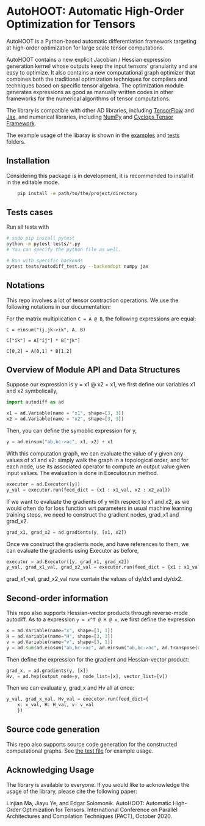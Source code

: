 # AutoHOOT: Automatic High-Order Optimization for Tensors

AutoHOOT is a Python-based automatic differentiation framework targeting at high-order optimization for large scale tensor computations.

AutoHOOT contains a new explicit Jacobian / Hessian expression generation kernel whose outputs keep the input tensors’ granularity and are easy to optimize. It also contains a new computational graph optimizer that combines both the traditional optimization techniques for compilers and techniques based on specific tensor algebra. The optimization module generates expressions as good as manually written codes in other frameworks for the numerical algorithms of tensor computations.

The library is compatible with other AD libraries, including [TensorFlow](https://github.com/tensorflow/tensorflow) and [Jax](https://github.com/google/jax), and numerical libraries, including [NumPy](https://github.com/numpy/numpy) and [Cyclops Tensor Framework](https://github.com/cyclops-community/ctf).

The example usage of the libaray is shown in the [examples](https://github.com/LinjianMa/AutoHOOT/tree/master/examples) and [tests](https://github.com/LinjianMa/AutoHOOT/tree/master/tests) folders.


## Installation
Considering this package is in development, it is recommended to install it in
the editable mode.

```bash
    pip install -e path/to/the/project/directory
```


## Tests cases
Run all tests with
```bash
# sudo pip install pytest
python -m pytest tests/*.py
# You can specify the python file as well.
```

```bash
# Run with specific backends
pytest tests/autodiff_test.py --backendopt numpy jax
```


## Notations
This repo involves a lot of tensor contraction operations. We use the following notations in our documentation:

For the matrix multiplication `C = A @ B`, the following expressions are equal:

```
C = einsum("ij,jk->ik", A, B)
```
```
C["ik"] = A["ij"] * B["jk"]
```
```
C[0,2] = A[0,1] * B[1,2]
```

## Overview of Module API and Data Structures

Suppose our expression is y = x1 @ x2 + x1, we first define our variables x1 and x2 symbolically,
```python
import autodiff as ad

x1 = ad.Variable(name = "x1", shape=[3, 3])
x2 = ad.Variable(name = "x2", shape=[3, 3])
```
Then, you can define the symoblic expression for y,
```python
y = ad.einsum("ab,bc->ac", x1, x2) + x1
```
With this computation graph, we can evaluate the value of y given any values of x1 and x2: simply walk the graph in a topological order, and for each node, use its associated operator to compute an output value given input values. The evaluation is done in Executor.run method.
```python
executor = ad.Executor([y])
y_val = executor.run(feed_dict = {x1 : x1_val, x2 : x2_val})
```
If we want to evaluate the gradients of y with respect to x1 and x2, as we would often do for loss function wrt parameters in usual machine learning training steps, we need to construct the gradient nodes, grad_x1 and grad_x2.
```python
grad_x1, grad_x2 = ad.gradients(y, [x1, x2])
```
Once we construct the gradients node, and have references to them, we can evaluate the gradients using Executor as before,
```python
executor = ad.Executor([y, grad_x1, grad_x2])
y_val, grad_x1_val, grad_x2_val = executor.run(feed_dict = {x1 : x1_val, x2 : x2_val})
```
grad_x1_val, grad_x2_val now contain the values of dy/dx1 and dy/dx2.

## Second-order information

This repo also supports Hessian-vector products through reverse-mode autodiff. As to a expression `y = x^T @ H @ x`, we first define the expression 
```python
x = ad.Variable(name="x", shape=[3, 1])
H = ad.Variable(name="H", shape=[3, 3])
v = ad.Variable(name="v", shape=[3, 1])
y = ad.sum(ad.einsum("ab,bc->ac", ad.einsum("ab,bc->ac", ad.transpose(x), H), x))
```
Then define the expression for the gradient and Hessian-vector product:
```python
grad_x, = ad.gradients(y, [x])
Hv, = ad.hvp(output_node=y, node_list=[x], vector_list=[v])
```
Then we can evaluate y, grad_x and Hv all at once:
```python
y_val, grad_x_val, Hv_val = executor.run(feed_dict={
    x: x_val, H: H_val, v: v_val
    })
```

## Source code generation

This repo also supports source code generation for the constructed computational graphs. See [the test file](https://github.com/LinjianMa/AutoHOOT/blob/master/tests/s2s_test.py) for example usage.


## Acknowledging Usage

The library is available to everyone. If you would like to acknowledge the usage of the library, please cite the following paper:

Linjian Ma, Jiayu Ye, and Edgar Solomonik. AutoHOOT: Automatic High-Order Optimization for Tensors. International Conference on Parallel Architectures and Compilation Techniques (PACT), October 2020.
